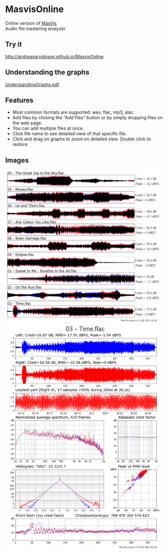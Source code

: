 # MasvisOnline

Online version of [MasVis](https://www.lts.a.se/ljudteknik/masvis)  
Audio file mastering analyzer

## Try it

http://andreasarvidsson.github.io/MasvisOnline

## Understanding the graphs

[UnderstandingGraphs.pdf](https://www.lts.a.se/explorer/files/MasVis/UnderstandingGraphs.pdf)

## Features

- Most common formats are supported: wav, flac, mp3, alac.
- Add files by clicking the "Add files" button or by simply dropping files on the web page.
- You can add multiple files at once.
- Click file name to see detailed view of that specific file.
- Click and drag on graphs to zoom on detailed view. Double click to restore.

## Images

![Overview](./images/masvis-online%20overview.png)
![Detailed](./images/masvis-online%2003%20-%20Time.png)

